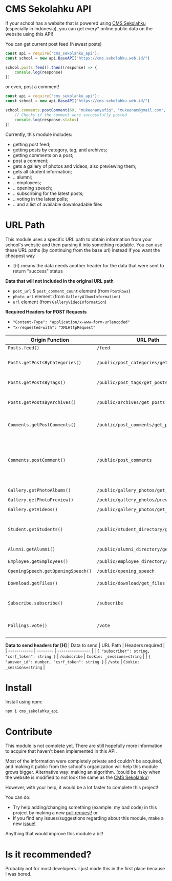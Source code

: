 # CMS Sekolahku API
If your school has a website that is powered using [CMS Sekolahku](https://sekolahku.web.id) (especially in Indonesia), you can get every* online public data on the website using this API!

You can get current post feed (Newest posts)
```js
const api = require('cms_sekolahku_api');
const school = new api.BaseAPI("https://cms.sekolahku.web.id/")

school.posts.feed().then((response) => {
    console.log(response)
})
```

or even, post a comment!
```js
const api = require('cms_sekolahku_api');
const school = new api.BaseAPI("https://cms.sekolahku.web.id/")

school.comments.postComment(69, "mukeenanyafiq", "mukeenan@gmail.com", "https://example.com", "Merdeka!").then((response) => {
    // Checks if the comment were successfully posted
    console.log(response.status)
})
```

Currently, this module includes:
- getting post feed;
- getting posts by category, tag, and archives;
- getting comments on a post;
- post a comment;
- gets a gallery of photos and videos, also previewing them;
- gets all student information;
- .. alumni;
- .. employees;
- .. opening speech;
- .. subscribing for the latest posts;
- .. voting in the latest polls;
- .. and a list of available downloadable files

# URL Path
This module uses a specific URL path to obtain information from your school's website and then parsing it into something readable. You can use these URL paths (by continuing from the base url) instead if you want the cheapest way

- `[H]` means the data needs another header for the data that were sent to return "success" status

**Data that will not included in the original URL path**
- `post_url` & `post_comment_count` element (from `PostRows`)
- `photo_url` element (from `GalleryAlbumInformation`)
- `url` element (from `GalleryVideoInformation`)

**Required Headers for POST Requests**
- `"Content-Type": "application/x-www-form-urlencoded"`
- `"x-requested-with": "XMLHttpRequest"`

| Origin Function                    | URL Path                                  | Methods | Data to send                                                 | Returns |
| ---------------                    | --------                                  | ------- | ------------                                                 | ------- |
| `Posts.feed()`                     | `/feed`                                   | `GET`   |                                                              | `XHR`   |
| `Posts.getPostsByCategories()`     | `/public/post_categories/get_posts`       | `POST`  | `{ "page_number": number, "category_slug": string }`         | `JSON`  |
| `Posts.getPostsByTags()`           | `/public/post_tags/get_posts`             | `POST`  | `{ "page_number": number, "tag": string }`                   | `JSON`  |
| `Posts.getPostsByArchives()`       | `/public/archives/get_posts`              | `POST`  | `{ "page_number": number, "year": string, "month": string }` | `JSON`  |
| `Comments.getPostComments()`       | `/public/post_comments/get_post_comments` | `POST`  | `{ "page_number": number, "comment_post_id": number }`       | `JSON`  |
| `Comments.postComment()`           | `/public/post_comments`                   | `POST`  | `{ "comment_author": author, "comment_email": email, "comment_url": url, "comment_content": content, "comment_post_id": post_id }` | `JSON`  |
| `Gallery.getPhotoAlbums()`         | `/public/gallery_photos/get_albums`       | `POST`  | `{ "page_number": number }`                                  | `JSON`  |
| `Gallery.getPhotoPreview()`        | `/public/gallery_photos/preview`          | `POST`  | `{ "id": number }`                                           | `JSON`  |
| `Gallery.getVideos()`              | `/public/gallery_photos/get_videos`       | `POST`  | `{ "page_number": number }`                                  | `JSON`  |
| `Student.getStudents()`            | `/public/student_directory/get_students`  | `POST`  | `{ "academic_year_id": number, "class_group_id": number }`   | `JSON`  |
| `Alumni.getAlumni()`               | `/public/alumni_directory/get_alumni`     | `POST`  | `{ "page_number": number }`                                  | `JSON`  |
| `Employee.getEmployees()`          | `/public/employee_directory/get_employee` | `POST`  | `{ "page_number": number }`                                  | `JSON`  |
| `OpeningSpeech.getOpeningSpeech()` | `/public/opening_speech`                  | `GET`   |                                                              | `HTML`  |
| `Download.getFiles()`              | `/public/download/get_files`              | `POST`  | `{ "slug": string, "page_number": number }`                  | `JSON`  |
| `Subscribe.subscribe()`            | `/subscribe`                              | `POST`  | `[H] { "subscriber": string, "csrf_token": string }`         | `JSON`  |
| `Pollings.vote()`                  | `/vote`                                   | `POST`  | `[H] { "answer_id": number, "csrf_token": string }`          | `JSON`  |

**Data to send headers for [H]**
| Data to send                                     | URL Path     | Headers required           |
| ------------                                     | --------     | ----------------           |
| `{ "subscriber": string, "csrf_token": string }` | `/subscribe` | `Cookie: _sessions=string` |
| `{ "answer_id": number, "csrf_token": string }`  | `/vote`      | `Cookie: _sessions=string` |

# Install
Install using npm:
```
npm i cms_sekolahku_api
```

# Contribute
This module is not complete yet. There are still hopefully more information to acquire that haven't been implemented in this API.

Most of the information were completely private and couldn't be acquired, and making it public from the school's organization will help this module grows bigger. Alternative way: making an algorithm. (could be risky when the website is modified to not look the same as the [CMS Sekolahku](https://sekolahku.web.id))

However, with your help, it would be a lot faster to complete this project!

You can do: 
- Try help adding/changing something (example: my bad code) in this project by making a new [pull request!](https://github.com/mukeenanyafiq/cms_sekolahku_api/pulls) 
or
- If you find any issues/suggestions regarding about this module, make a new [issue!](https://github.com/mukeenanyafiq/cms_sekolahku_api/issues/new)

Anything that would improve this module a bit!

# Is it recommended?
Probably not for most developers.
I just made this in the first place because I was bored.